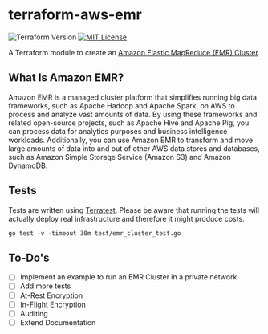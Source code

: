 # terraform-aws-emr

![Terraform Version](https://img.shields.io/badge/tf-%3E%3D0.12.0-blue.svg)
[![MIT License](https://badges.frapsoft.com/os/mit/mit.svg?v=102)](https://github.com/ellerbrock/open-source-badge/)

A Terraform module to create an [Amazon Elastic MapReduce (EMR) Cluster](https://aws.amazon.com/emr/).

## What Is Amazon EMR?
Amazon EMR is a managed cluster platform that simplifies running big data frameworks, such as Apache Hadoop and Apache
Spark, on AWS to process and analyze vast amounts of data. By using these frameworks and related open-source projects,
such as Apache Hive and Apache Pig, you can process data for analytics purposes and business intelligence workloads.
Additionally, you can use Amazon EMR to transform and move large amounts of data into and out of other AWS data stores
and databases, such as Amazon Simple Storage Service (Amazon S3) and Amazon DynamoDB.

## Tests

Tests are written using [Terratest](https://github.com/gruntwork-io/terratest). Please be aware that running the tests
will actually deploy real infrastructure and therefore it might produce costs.

```
go test -v -timeout 30m test/emr_cluster_test.go
```

## To-Do's
- [ ] Implement an example to run an EMR Cluster in a private network
- [ ] Add more tests
- [ ] At-Rest Encryption
- [ ] In-Flight Encryption
- [ ] Auditing
- [ ] Extend Documentation
